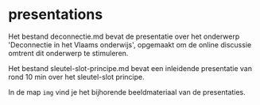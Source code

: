 # presentations

Het bestand deconnectie.md bevat de presentatie over het onderwerp 'Deconnectie in het Vlaams onderwijs', opgemaakt om de online discussie omtrent dit onderwerp te stimuleren.

Het bestand sleutel-slot-principe.md bevat een inleidende presentatie van rond 10 min over het sleutel-slot principe.

In de map `img` vind je het bijhorende beeldmateriaal van de presentaties.
